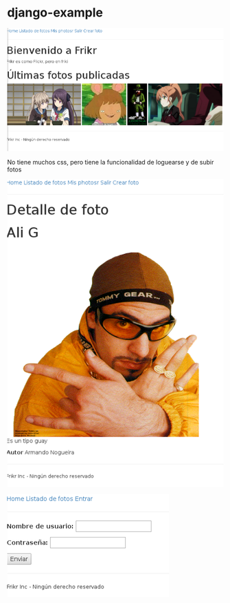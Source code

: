 # django-example

![alt tag](https://github.com/snooze6/django-example/blob/master/Images/1.png)

No tiene muchos css, pero tiene la funcionalidad de loguearse y de subir fotos

![alt tag](https://github.com/snooze6/django-example/blob/master/Images/2.png)

![alt tag](https://github.com/snooze6/django-example/blob/master/Images/3.png)
